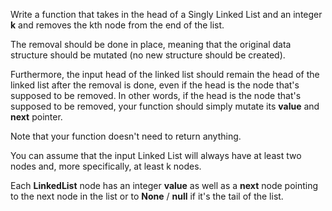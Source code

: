 Write a function that takes in the head of a Singly Linked List and an integer **k** and removes the kth node from the end of the list.

The removal should be done in place, meaning that the original data structure should be mutated (no new structure should be created).
 
Furthermore, the input head of the linked list should remain the head of the linked list after the removal is done, even if the head is the node that's supposed to be removed. In other words, if the head is the node that's supposed to be removed, your function should simply mutate its **value** and **next** pointer.

Note that your function doesn't need to return anything.

You can assume that the input Linked List will always have at least two nodes and, more specifically, at least k nodes.

Each **LinkedList** node has an integer **value** as well as a **next** node pointing to the next node in the list or to **None** / **null** if it's the tail of the list.

